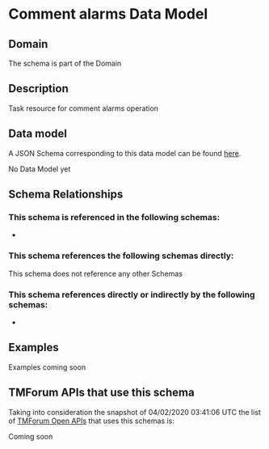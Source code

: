 # Comment alarms Data Model

## Domain

The  schema is part of the  Domain

## Description

Task resource for comment alarms operation

## Data model

A JSON Schema corresponding to this data model can be found
[here](https://github.com/tmforum-rand/schemas/blob/candidates/Resource/CommentAlarms.schema.json).

No Data Model yet

## Schema Relationships

### This schema is referenced in the following schemas:

-

### This schema references the following schemas directly:

This schema does not reference any other Schemas

### This schema references directly or indirectly by the following schemas:

-



## Examples

Examples coming soon

## TMForum APIs that use this schema

Taking into consideration the snapshot of 04/02/2020 03:41:06 UTC the list of [TMForum Open APIs](https://www.tmforum.org/open-apis/) that uses this schemas is:

Coming soon